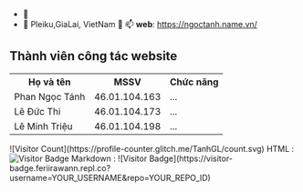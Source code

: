 -   👀 
- 🌱 Pleiku,GiaLai, VietNam 💞️ 📫 
**web**: https://ngoctanh.name.vn/


                       
<html>

<body>

<h2>Thành viên công tác website</h2>

<table style="width:100%">
  <tr>
    <th>Họ và tên</th>
    <th>MSSV</th>
    <th>Chức năng</th>
  </tr>
  <tr>
    <td>Phan Ngọc Tánh</td>
    <td>46.01.104.163</td>
    <td>...</td>
  </tr>
  <tr>
    <td>Lê Đức Thi</td>
    <td>46.01.104.173</td>
    <td>...</td>
  </tr>
   <tr>
    <td>Lê Minh Triệu</td>
    <td>46.01.104.198</td>
    <td>...</td>
  </tr>
</table>
  ![Visitor Count](https://profile-counter.glitch.me/TanhGL/count.svg)
</body>
  HTML : <img src="https://visitor-badge.feriirawann.repl.co?username=YOUR_USERNAME&repo=YOUR_REPO_ID" alt="Visitor Badge" />
Markdown : ![Visitor Badge](https://visitor-badge.feriirawann.repl.co?username=YOUR_USERNAME&repo=YOUR_REPO_ID)
</html>


